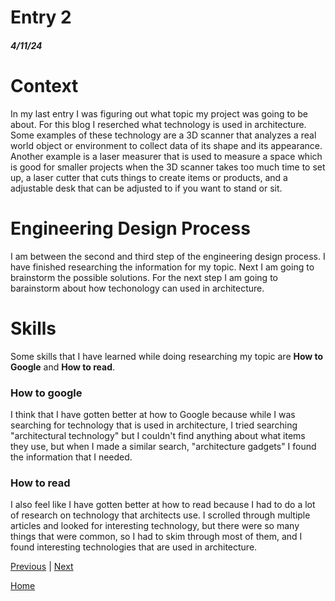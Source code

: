 # Entry 2
##### 4/11/24

# Context
In my last entry I was figuring out what topic my project was going to be about. For this blog I reserched what technology is used in architecture. Some examples of these technology are a 3D scanner that analyzes a real world object or environment to collect data of its shape and its appearance. Another example is a laser measurer that is used to measure a space which is good for smaller projects when the 3D scanner takes too much time to set up, a laser cutter that cuts things to create items or products, and a adjustable desk that can be adjusted to if you want to stand or sit.
# Engineering Design Process
I am between the second and third step of the engineering design process. I have finished researching the information for my topic. Next I am going to brainstorm the possible solutions. For the next step I am going to barainstorm about how techonology can used in architecture.

# Skills
Some skills that I have learned while doing researching my topic are **How to Google** and **How to read**.

### How to google
I think that I have gotten better at how to Google because while I was searching for technology that is used in architecture, I tried searching "architectural technology" but I couldn't find anything about what items they use, but when I made a similar search, "architecture gadgets" I found the information that I needed.

### How to read
I also feel like I have gotten better at how to read because I had to do a lot of research on technology that architects use. I scrolled through multiple articles and looked for interesting technology, but there were so many things that were common, so I had to skim through most of them, and I found interesting technologies that are used in architecture. 

[Previous](entry01.md) | [Next](entry03.md)

[Home](../README.md)
